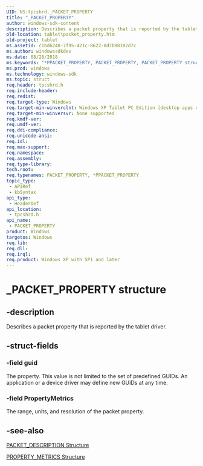 ```yaml
---
UID: NS:tpcshrd._PACKET_PROPERTY
title: "_PACKET_PROPERTY"
author: windows-sdk-content
description: Describes a packet property that is reported by the tablet driver.
old-location: tablet\packet_property.htm
old-project: tablet
ms.assetid: c1bd6240-7f95-421c-8622-0d7b98182d7c
ms.author: windowssdkdev
ms.date: 08/28/2018
ms.keywords: "*PPACKET_PROPERTY, PACKET_PROPERTY, PACKET_PROPERTY structure [Tablet PC], PPACKET_PROPERTY, PPACKET_PROPERTY structure pointer [Tablet PC], _PACKET_PROPERTY, c1bd6240-7f95-421c-8622-0d7b98182d7c, tablet.packet_property, tpcshrd/PACKET_PROPERTY, tpcshrd/PPACKET_PROPERTY"
ms.prod: windows
ms.technology: windows-sdk
ms.topic: struct
req.header: tpcshrd.h
req.include-header: 
req.redist: 
req.target-type: Windows
req.target-min-winverclnt: Windows XP Tablet PC Edition [desktop apps only]
req.target-min-winversvr: None supported
req.kmdf-ver: 
req.umdf-ver: 
req.ddi-compliance: 
req.unicode-ansi: 
req.idl: 
req.max-support: 
req.namespace: 
req.assembly: 
req.type-library: 
tech.root: 
req.typenames: PACKET_PROPERTY, *PPACKET_PROPERTY
topic_type:
 - APIRef
 - kbSyntax
api_type:
 - HeaderDef
api_location:
 - tpcshrd.h
api_name:
 - PACKET_PROPERTY
product: Windows
targetos: Windows
req.lib: 
req.dll: 
req.irql: 
req.product: Windows XP with SP1 and later
---
```


# _PACKET_PROPERTY structure


## -description



Describes a packet property that is reported by the tablet driver.




## -struct-fields




### -field guid

 The property. This value is not limited to the set of predefined GUIDs. An application or a device driver may define new GUIDs at any time.


### -field PropertyMetrics

 The range, units, and resolution of the packet property.


## -see-also




<a href="https://msdn.microsoft.com/6823f2c6-2c99-4b9a-8208-041fc1f7bf82">PACKET_DESCRIPTION Structure</a>



<a href="https://msdn.microsoft.com/a6f82b69-50a2-4dfb-a0cd-c37907f5fc1c">PROPERTY_METRICS Structure</a>
 

 


